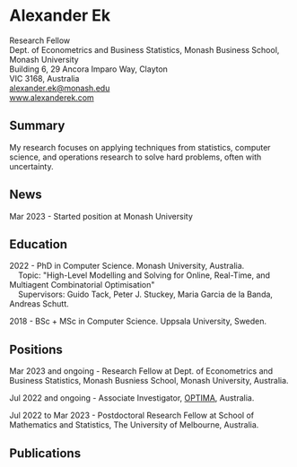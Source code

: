# Alexander Ek

Research Fellow\
Dept. of Econometrics and Business Statistics, Monash Business School, Monash University\
Building 6, 29 Ancora Imparo Way, Clayton\
VIC 3168, Australia\
alexander.ek@monash.edu\
www.alexanderek.com


## Summary

My research focuses on applying techniques from statistics, computer science, and operations research to solve hard problems, often with uncertainty.


## News

Mar 2023 - Started position at Monash University


## Education

2022 - PhD in Computer Science. Monash University, Australia.\
&nbsp;&nbsp;&nbsp;&nbsp;Topic: "High-Level Modelling and Solving for Online, Real-Time, and Multiagent Combinatorial Optimisation"\
&nbsp;&nbsp;&nbsp;&nbsp;Supervisors: Guido Tack, Peter J. Stuckey, Maria Garcia de la Banda, Andreas Schutt.

2018 - BSc + MSc in Computer Science. Uppsala University, Sweden.


## Positions

Mar 2023 and ongoing - Research Fellow at Dept. of Econometrics and Business Statistics, Monash Busniess School, Monash University, Australia.

Jul 2022 and ongoing - Associate Investigator, [OPTIMA](https://optima.org.au/), Australia.

Jul 2022 to Mar 2023 - Postdoctoral Research Fellow at School of Mathematics and Statistics, The University of Melbourne, Australia.


## Publications
